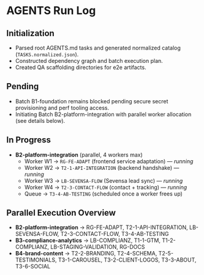 # AGENTS Run Log

## Initialization
- Parsed root AGENTS.md tasks and generated normalized catalog (`TASKS.normalized.json`).
- Constructed dependency graph and batch execution plan.
- Created QA scaffolding directories for e2e artifacts.

## Pending
- Batch B1-foundation remains blocked pending secure secret provisioning and perf tooling access.
- Initiating Batch B2-platform-integration with parallel worker allocation (see details below).

## In Progress
- **B2-platform-integration** (parallel, 4 workers max)
  - Worker W1 → `RG-FE-ADAPT` (frontend service adaptation) — _running_
  - Worker W2 → `T2-1-API-INTEGRATION` (backend handshake) — _running_
  - Worker W3 → `LB-SEVENSA-FLOW` (Sevensa lead sync) — _running_
  - Worker W4 → `T2-3-CONTACT-FLOW` (contact + tracking) — _running_
  - Queue → `T3-4-AB-TESTING` (scheduled once a worker frees up)

## Parallel Execution Overview
- **B2-platform-integration** → RG-FE-ADAPT, T2-1-API-INTEGRATION, LB-SEVENSA-FLOW, T2-3-CONTACT-FLOW, T3-4-AB-TESTING
- **B3-compliance-analytics** → LB-COMPLIANZ, T1-1-GTM, T1-2-COMPLIANZ, LB-STAGING-VALIDATION, RG-DOCS
- **B4-brand-content** → T2-2-BRANDING, T2-4-SCHEMA, T2-5-TESTIMONIALS, T3-1-CAROUSEL, T3-2-CLIENT-LOGOS, T3-3-ABOUT, T3-6-SOCIAL
